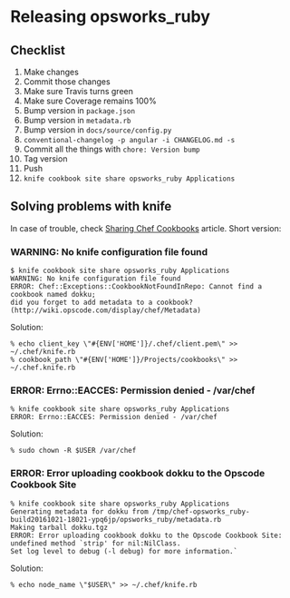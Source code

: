 # Releasing opsworks\_ruby

## Checklist

1. Make changes
1. Commit those changes
1. Make sure Travis turns green
1. Make sure Coverage remains 100%
1. Bump version in `package.json`
1. Bump version in `metadata.rb`
1. Bump version in `docs/source/config.py`
1. `conventional-changelog -p angular -i CHANGELOG.md -s`
1. Commit all the things with `chore: Version bump`
1. Tag version
1. Push
1. `knife cookbook site share opsworks_ruby Applications`

## Solving problems with knife

In case of trouble, check [Sharing Chef Cookbooks](http://fabiorehm.com/blog/2013/10/01/sharing-chef-cookbooks/)
article. Short version:

### WARNING: No knife configuration file found

```shell
$ knife cookbook site share opsworks_ruby Applications
WARNING: No knife configuration file found
ERROR: Chef::Exceptions::CookbookNotFoundInRepo: Cannot find a cookbook named dokku;
did you forget to add metadata to a cookbook? (http://wiki.opscode.com/display/chef/Metadata)
```

Solution:

```shell
% echo client_key \"#{ENV['HOME']}/.chef/client.pem\" >> ~/.chef/knife.rb
% cookbook_path \"#{ENV['HOME']}/Projects/cookbooks\" >> ~/.chef.knife.rb
```

### ERROR: Errno::EACCES: Permission denied - /var/chef

```shell
% knife cookbook site share opsworks_ruby Applications
ERROR: Errno::EACCES: Permission denied - /var/chef
```

Solution:

```shell
% sudo chown -R $USER /var/chef
```

### ERROR: Error uploading cookbook dokku to the Opscode Cookbook Site

```shell
% knife cookbook site share opsworks_ruby Applications
Generating metadata for dokku from /tmp/chef-opsworks_ruby-build20161021-18021-ypq6jp/opsworks_ruby/metadata.rb
Making tarball dokku.tgz
ERROR: Error uploading cookbook dokku to the Opscode Cookbook Site:
undefined method `strip' for nil:NilClass.
Set log level to debug (-l debug) for more information.`
```

Solution:

```shell
% echo node_name \"$USER\" >> ~/.chef/knife.rb
```
